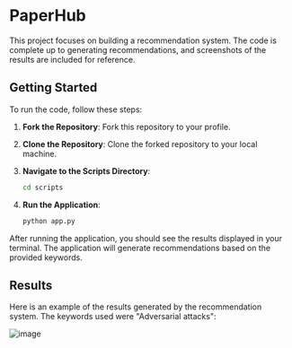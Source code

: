 # PaperHub

This project focuses on building a recommendation system. The code is complete up to generating recommendations, and screenshots of the results are included for reference.

## Getting Started

To run the code, follow these steps:

1. **Fork the Repository**: Fork this repository to your profile.

2. **Clone the Repository**: Clone the forked repository to your local machine.

3. **Navigate to the Scripts Directory**:
    ```sh
    cd scripts
    ```

4. **Run the Application**:
    ```sh
    python app.py
    ```

After running the application, you should see the results displayed in your terminal. The application will generate recommendations based on the provided keywords.

## Results

Here is an example of the results generated by the recommendation system. The keywords used were "Adversarial attacks":



![image](https://github.com/user-attachments/assets/ee61239a-ecf1-495f-83e5-0851467820b8)


